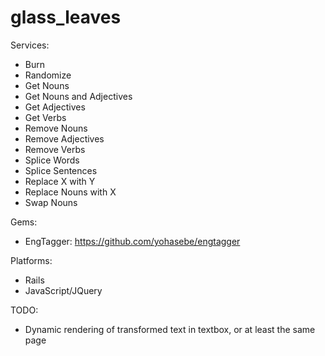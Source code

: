 # glass_leaves

Services:

- Burn
- Randomize
- Get Nouns
- Get Nouns and Adjectives
- Get Adjectives
- Get Verbs
- Remove Nouns
- Remove Adjectives
- Remove Verbs
- Splice Words
- Splice Sentences
- Replace X with Y
- Replace Nouns with X
- Swap Nouns

Gems:

- EngTagger: https://github.com/yohasebe/engtagger

Platforms:

- Rails
- JavaScript/JQuery

TODO:

- Dynamic rendering of transformed text in textbox, or at least the same page
